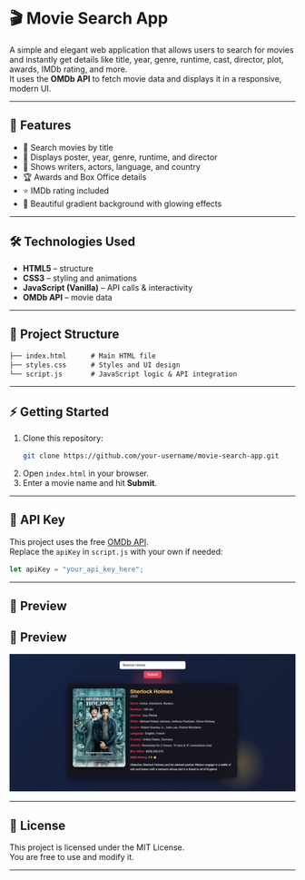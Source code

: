 # 🎬 Movie Search App

A simple and elegant web application that allows users to search for movies and instantly get details like title, year, genre, runtime, cast, director, plot, awards, IMDb rating, and more.  
It uses the **OMDb API** to fetch movie data and displays it in a responsive, modern UI.

---

## 🚀 Features
- 🔎 Search movies by title  
- 🎥 Displays poster, year, genre, runtime, and director  
- 👥 Shows writers, actors, language, and country  
- 🏆 Awards and Box Office details  
- ⭐ IMDb rating included  
- 🎨 Beautiful gradient background with glowing effects  

---

## 🛠️ Technologies Used
- **HTML5** – structure  
- **CSS3** – styling and animations  
- **JavaScript (Vanilla)** – API calls & interactivity  
- **OMDb API** – movie data  

---

## 📂 Project Structure
```
├── index.html      # Main HTML file
├── styles.css      # Styles and UI design
└── script.js       # JavaScript logic & API integration
```

---

## ⚡ Getting Started
1. Clone this repository:
   ```bash
   git clone https://github.com/your-username/movie-search-app.git
   ```
2. Open `index.html` in your browser.  
3. Enter a movie name and hit **Submit**.  

---

## 🔑 API Key
This project uses the free [OMDb API](https://www.omdbapi.com/).  
Replace the `apiKey` in `script.js` with your own if needed:
```js
let apiKey = "your_api_key_here";
```

---

## 📸 Preview
## 📸 Preview

![App Screenshot](images/ScreenShot%20of%20website.png)


---

## 📜 License
This project is licensed under the MIT License.  
You are free to use and modify it.

---

